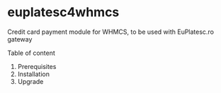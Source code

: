 # euplatesc4whmcs
Credit card payment module for WHMCS, to be used with EuPlatesc.ro gateway

Table of content
1) Prerequisites
2) Installation
3) Upgrade
